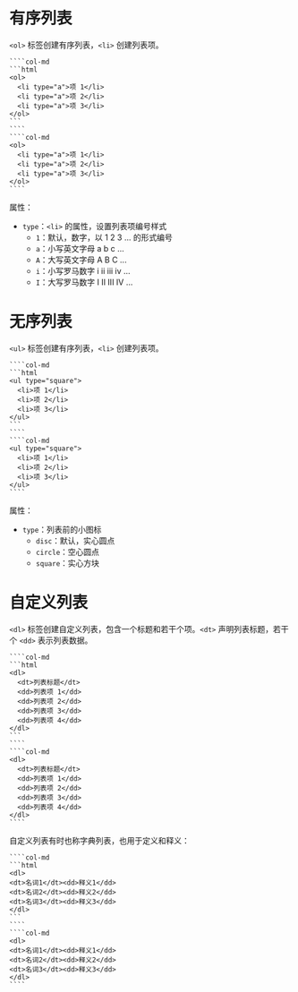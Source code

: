 # 有序列表

`<ol>` 标签创建有序列表，`<li>` 创建列表项。

`````col
````col-md
```html
<ol>
  <li type="a">项 1</li>
  <li type="a">项 2</li>
  <li type="a">项 3</li>
</ol>
```
````
````col-md
<ol>
  <li type="a">项 1</li>
  <li type="a">项 2</li>
  <li type="a">项 3</li>
</ol>
````
`````
属性：
- `type`：`<li>` 的属性，设置列表项编号样式
	- `1`：默认，数字，以 1 2 3 ... 的形式编号
	- `a`：小写英文字母 a b c ...
	- `A`：大写英文字母 A B C ...
	- `i`：小写罗马数字 i ii iii iv ...
	- `I`：大写罗马数字 I II III IV ...

# 无序列表

`<ul>` 标签创建有序列表，`<li>` 创建列表项。

`````col
````col-md
```html
<ul type="square">
  <li>项 1</li>
  <li>项 2</li>
  <li>项 3</li>
</ul>
```
````
````col-md
<ul type="square">
  <li>项 1</li>
  <li>项 2</li>
  <li>项 3</li>
</ul>
````
`````
属性：
- `type`：列表前的小图标
	- `disc`：默认，实心圆点
	- `circle`：空心圆点
	- `square`：实心方块

# 自定义列表

`<dl>` 标签创建自定义列表，包含一个标题和若干个项。`<dt>` 声明列表标题，若干个 `<dd>` 表示列表数据。

`````col
````col-md
```html
<dl>
  <dt>列表标题</dt>
  <dd>列表项 1</dd>
  <dd>列表项 2</dd>
  <dd>列表项 3</dd>
  <dd>列表项 4</dd>
</dl>
```
````
````col-md
<dl>
  <dt>列表标题</dt>
  <dd>列表项 1</dd>
  <dd>列表项 2</dd>
  <dd>列表项 3</dd>
  <dd>列表项 4</dd>
</dl>
````
`````

自定义列表有时也称字典列表，也用于定义和释义：

`````col
````col-md
```html
<dl>
<dt>名词1</dt><dd>释义1</dd>
<dt>名词2</dt><dd>释义2</dd>
<dt>名词3</dt><dd>释义3</dd>
</dl>
```
````
````col-md
<dl>
<dt>名词1</dt><dd>释义1</dd>
<dt>名词2</dt><dd>释义2</dd>
<dt>名词3</dt><dd>释义3</dd>
</dl>
````
`````
